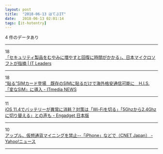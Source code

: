 ```yaml
---
layout: post
title:  "2018-06-13 はてぶIT"
date:   2018-06-13 02:01:14
tags: [it-hotentry]
---
```

4 件のデータあり

<hr><div class="row">
<div class="col-1"><span class="badge badge-pill badge-success h2">18</span></div>
<div class="col-11"><a href='https://it.impressbm.co.jp/articles/-/16234' target='_blank'>「セキュリティ製品をむやみに増やすと回復に時間がかかる」、日本マイクロソフトが指摘 | IT Leaders</a></div>
</div>
<hr>
<div class="row">
<div class="col-1"><span class="badge badge-pill badge-success h2">18</span></div>
<div class="col-11"><a href='http://www.itmedia.co.jp/news/articles/1806/12/news100.html' target='_blank'>“貼る”SIMカード登場　既存のSIMに貼るだけで海外格安通信可能に　H.I.S.「変なSIM」に導入 - ITmedia NEWS</a></div>
</div>
<hr>
<div class="row">
<div class="col-1"><span class="badge badge-pill badge-success h2">11</span></div>
<div class="col-11"><a href='https://japanese.engadget.com/2018/06/12/ios-11-4-wi-fi-5ghz-2-4ghz/' target='_blank'>iOS 11.4でバッテリーが異常に消耗？対策は「Wi-Fiを切る」「5Ghzから2.4Ghzに切り替える」との声も - Engadget 日本版</a></div>
</div>
<hr>
<div class="row">
<div class="col-1"><span class="badge badge-pill badge-success h2">10</span></div>
<div class="col-11"><a href='https://headlines.yahoo.co.jp/hl?a=20180612-35120658-cnetj-sci' target='_blank'>アップル、仮想通貨マイニングを禁止--「iPhone」などで（CNET Japan） - Yahoo!ニュース</a></div>
</div>
<hr>
